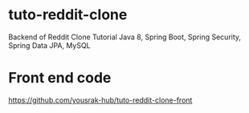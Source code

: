 # tuto-reddit-clone
Backend of Reddit Clone Tutorial
Java 8, Spring Boot, Spring Security, Spring Data JPA, MySQL
# Front end code
https://github.com/yousrak-hub/tuto-reddit-clone-front

